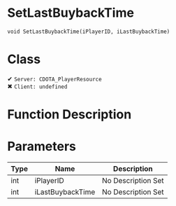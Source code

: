 # SetLastBuybackTime
```
void SetLastBuybackTime(iPlayerID, iLastBuybackTime)
```
# Class
✔ `Server: CDOTA_PlayerResource`  
✖ `Client: undefined`  

# Function Description

# Parameters
Type|Name|Description
--|--|--
int|iPlayerID|No Description Set
int|iLastBuybackTime|No Description Set
